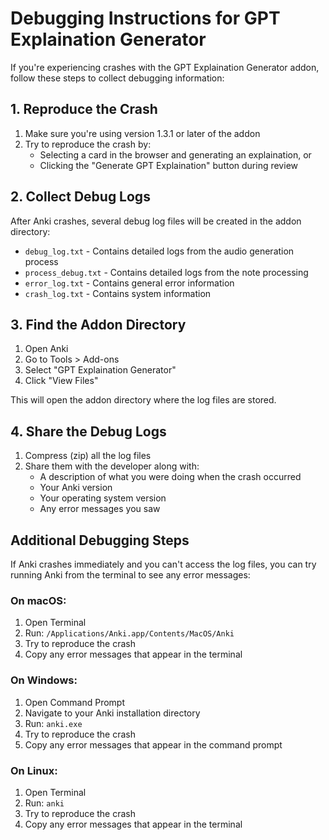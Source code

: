 # Debugging Instructions for GPT Explaination Generator

If you're experiencing crashes with the GPT Explaination Generator addon, follow these steps to collect debugging information:

## 1. Reproduce the Crash

1. Make sure you're using version 1.3.1 or later of the addon
2. Try to reproduce the crash by:
   - Selecting a card in the browser and generating an explaination, or
   - Clicking the "Generate GPT Explaination" button during review

## 2. Collect Debug Logs

After Anki crashes, several debug log files will be created in the addon directory:

- `debug_log.txt` - Contains detailed logs from the audio generation process
- `process_debug.txt` - Contains detailed logs from the note processing
- `error_log.txt` - Contains general error information
- `crash_log.txt` - Contains system information

## 3. Find the Addon Directory

1. Open Anki
2. Go to Tools > Add-ons
3. Select "GPT Explaination Generator"
4. Click "View Files"

This will open the addon directory where the log files are stored.

## 4. Share the Debug Logs

1. Compress (zip) all the log files
2. Share them with the developer along with:
   - A description of what you were doing when the crash occurred
   - Your Anki version
   - Your operating system version
   - Any error messages you saw

## Additional Debugging Steps

If Anki crashes immediately and you can't access the log files, you can try running Anki from the terminal to see any error messages:

### On macOS:
1. Open Terminal
2. Run: `/Applications/Anki.app/Contents/MacOS/Anki`
3. Try to reproduce the crash
4. Copy any error messages that appear in the terminal

### On Windows:
1. Open Command Prompt
2. Navigate to your Anki installation directory
3. Run: `anki.exe`
4. Try to reproduce the crash
5. Copy any error messages that appear in the command prompt

### On Linux:
1. Open Terminal
2. Run: `anki`
3. Try to reproduce the crash
4. Copy any error messages that appear in the terminal 